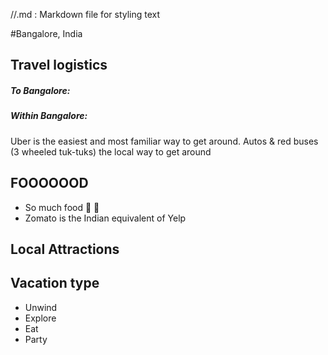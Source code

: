 //.md : Markdown file for styling text

#Bangalore, India

## Travel logistics
##### To Bangalore:

##### Within Bangalore:

Uber is the easiest and most familiar way to get around. Autos & red buses (3 wheeled tuk-tuks) the local way to get around

## FOOOOOOD
- So much food :beer: :rice:
- Zomato is the Indian equivalent of Yelp

## Local Attractions

## Vacation type
- Unwind
- Explore
- Eat
- Party
